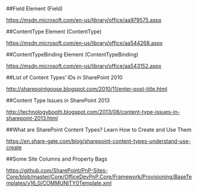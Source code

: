 ##Field Element (Field)

https://msdn.microsoft.com/en-us/library/office/aa979575.aspx

##ContentType Element (ContentType)

https://msdn.microsoft.com/en-us/library/office/aa544268.aspx

##ContentTypeBinding Element (ContentTypeBinding)

https://msdn.microsoft.com/en-us/library/office/aa543152.aspx

##List of Content Types’ IDs in SharePoint 2010 

http://sharepointgoose.blogspot.com/2010/11/enter-post-title.html

##Content Type Issues in SharePoint 2013 

http://technologybooth.blogspot.com/2013/08/content-type-issues-in-sharepoint-2013.html

##What are SharePoint Content Types? Learn How to Create and Use Them

https://en.share-gate.com/blog/sharepoint-content-types-understand-use-create


##Some Site Columns and Property Bags

https://github.com/SharePoint/PnP-Sites-Core/blob/master/Core/OfficeDevPnP.Core/Framework/Provisioning/BaseTemplates/v16_0/COMMUNITY0Template.xml





